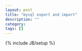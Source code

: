```yaml
---
layout: post
title: "mysql export and import"
description: ""
category: 
tags: []
---
```

{% include JB/setup %}
